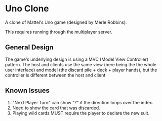 # Uno Clone

A clone of Mattel's Uno game (designed by Merle Robbins).

This requires running through the multiplayer server.


## General Design

The game's underlying design is using a MVC (Model View Controller) pattern.  The host and clients use the same view (here being the the whole user interface) and model (the discard pile + deck + player hands), but the controller is different between the host and client.


## Known Issues

1. "Next Player Turn" can show "?" if the direction loops over the index.
2. Need to show the card that was discarded.
3. Playing wild cards MUST require the player to declare the new suit.
